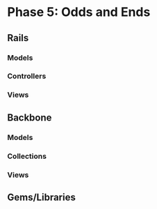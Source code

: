 # Phase 5: Odds and Ends

## Rails
### Models

### Controllers

### Views

## Backbone
### Models

### Collections

### Views

## Gems/Libraries
